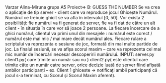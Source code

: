 Varzar Alina-Miruna
grupa A5
Proiect=> B: GUESS THE NUMBER 
Se va crea o aplicație de tip server - client care va reproduce jocul Ghicește Numărul.
Numărul ce trebuie ghicit se va afla în intervalul [0, 50]. Vor exista 2 posibilități: fie
numărul va fi generat de server, fie va fi dat de către un alt client - în situația în care vor
să joace 2 persoane. La fiecare încercare de a ghici numărul, clientul va primi unul din
mesajele : numărul este corect / numărul este mai mic / mai mare decât numărul ales.
Fiecare rulare a scriptului va reprezenta o sesiune de joc, formată din mai multe partide
de joc. La finalul sesiunii, se va afișa scorul maxim – care va reprezenta cel mai mic
număr de încercări necesar descoperirii numărului.
INPUT: server.py
client1.py( care trimite un număr sau nu )
client2.py( este clientul care trimite câte un număr catre server, orice
decizie luată de server fiind afișată ambilor participanți – ex. Client 1 ghiceste ->
notificați ambii participanți că jocul s-a terminat, cu Scorul și Scorul Maxim aferent).
